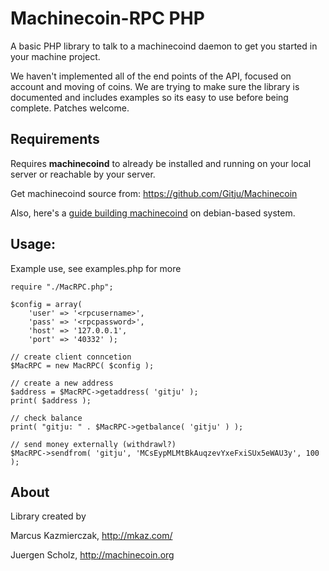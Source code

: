# Machinecoin-RPC PHP

A basic PHP library to talk to a machinecoind daemon to get you started in your machine project.

We haven't implemented all of the end points of the API, focused on account and moving of coins. We are trying to make sure the library is documented and includes examples so its easy to use before being complete.  Patches welcome.


## Requirements

Requires **machinecoind** to already be installed and running on your local server or reachable by your server.  

Get machinecoind source from: https://github.com/Gitju/Machinecoin

Also, here's a [guide building machinecoind](https://github.com/Gitju/Machinecoin-Docs/tree/master/guides/build) on debian-based system.  


## Usage:

Example use, see examples.php for more

```
require "./MacRPC.php";

$config = array(
    'user' => '<rpcusername>',
    'pass' => '<rpcpassword>',
    'host' => '127.0.0.1',
    'port' => '40332' );

// create client conncetion
$MacRPC = new MacRPC( $config );

// create a new address
$address = $MacRPC->getaddress( 'gitju' );
print( $address );

// check balance 
print( "gitju: " . $MacRPC->getbalance( 'gitju' ) );

// send money externally (withdrawl?)
$MacRPC->sendfrom( 'gitju', 'MCsEypMLMtBkAuqzevYxeFxiSUx5eWAU3y', 100 );

```


## About

Library created by

  Marcus Kazmierczak, http://mkaz.com/
  
  Juergen Scholz, http://machinecoin.org


